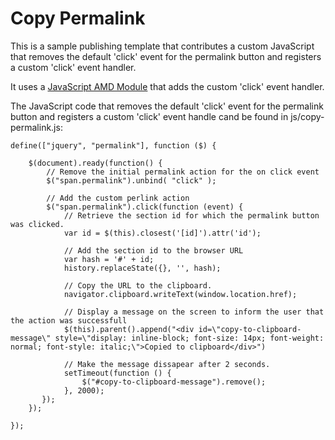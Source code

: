 # Copy Permalink

This is a sample publishing template that contributes a custom JavaScript that removes the default 'click' event for the permalink button and registers a custom 'click' event handler.

It uses a [JavaScript AMD Module](https://www.oxygenxml.com/doc/versions/24.1/ug-webhelp-responsive/topics/wh-add-js-amd.html) that adds the custom 'click' event handler.

The JavaScript code that removes the default 'click' event for the permalink button and registers a custom 'click' event handle cand be found in js/copy-permalink.js:
```
define(["jquery", "permalink"], function ($) {

    $(document).ready(function() {
        // Remove the initial permalink action for the on click event
        $("span.permalink").unbind( "click" ); 
        
        // Add the custom perlink action
        $("span.permalink").click(function (event) {
            // Retrieve the section id for which the permalink button was clicked.
            var id = $(this).closest('[id]').attr('id');
            
            // Add the section id to the browser URL
            var hash = '#' + id;
            history.replaceState({}, '', hash);
            
            // Copy the URL to the clipboard.
            navigator.clipboard.writeText(window.location.href);
            
            // Display a message on the screen to inform the user that the action was successfull 
            $(this).parent().append("<div id=\"copy-to-clipboard-message\" style=\"display: inline-block; font-size: 14px; font-weight: normal; font-style: italic;\">Copied to clipboard</div>")
            
            // Make the message dissapear after 2 seconds.
            setTimeout(function () {
                $("#copy-to-clipboard-message").remove();
            }, 2000);
       });
    });
    
});

```



